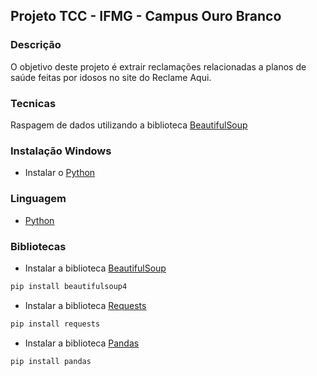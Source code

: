 ## Projeto TCC - IFMG - Campus Ouro Branco

### Descrição

O objetivo deste projeto é extrair reclamações relacionadas a planos de saúde feitas por idosos no site do Reclame Aqui.

### Tecnicas

Raspagem de dados utilizando a biblioteca [BeautifulSoup](https://www.crummy.com/software/BeautifulSoup/bs4/doc/)

### Instalação Windows

- Instalar o [Python](https://www.python.org/downloads/)

### Linguagem 

- [Python](https://www.python.org/)

### Bibliotecas

- Instalar a biblioteca [BeautifulSoup](https://www.crummy.com/software/BeautifulSoup/bs4/doc/)

```bash
pip install beautifulsoup4
```

- Instalar a biblioteca [Requests](https://requests.readthedocs.io/en/master/)

```bash
pip install requests
```

- Instalar a biblioteca [Pandas](https://pandas.pydata.org/)

```bash
pip install pandas
```

